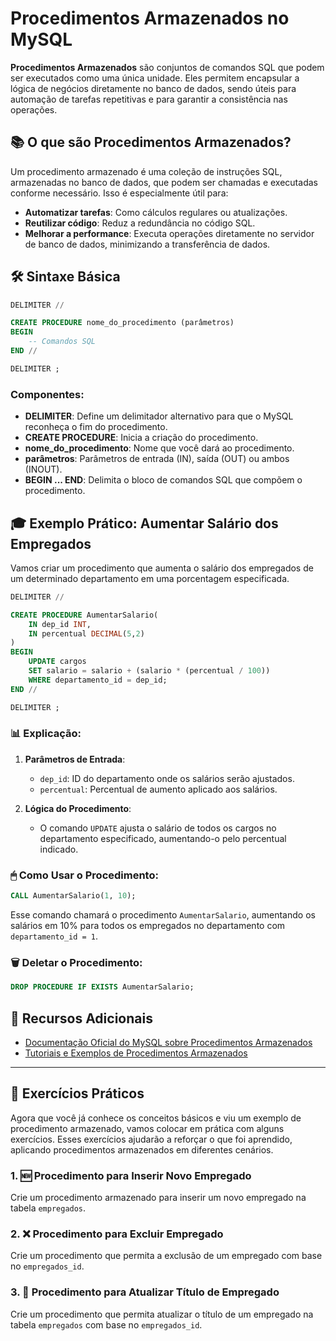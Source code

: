 # Procedimentos Armazenados no MySQL

**Procedimentos Armazenados** são conjuntos de comandos SQL que podem ser executados como uma única unidade. Eles permitem encapsular a lógica de negócios diretamente no banco de dados, sendo úteis para automação de tarefas repetitivas e para garantir a consistência nas operações.

## 📚 O que são Procedimentos Armazenados?

Um procedimento armazenado é uma coleção de instruções SQL, armazenadas no banco de dados, que podem ser chamadas e executadas conforme necessário. Isso é especialmente útil para:

- **Automatizar tarefas**: Como cálculos regulares ou atualizações.
- **Reutilizar código**: Reduz a redundância no código SQL.
- **Melhorar a performance**: Executa operações diretamente no servidor de banco de dados, minimizando a transferência de dados.

## 🛠 Sintaxe Básica

```sql
DELIMITER //

CREATE PROCEDURE nome_do_procedimento (parâmetros)
BEGIN
    -- Comandos SQL
END //

DELIMITER ;
```

### Componentes:

- **DELIMITER**: Define um delimitador alternativo para que o MySQL reconheça o fim do procedimento.
- **CREATE PROCEDURE**: Inicia a criação do procedimento.
- **nome_do_procedimento**: Nome que você dará ao procedimento.
- **parâmetros**: Parâmetros de entrada (IN), saída (OUT) ou ambos (INOUT).
- **BEGIN ... END**: Delimita o bloco de comandos SQL que compõem o procedimento.

## 🎓 Exemplo Prático: Aumentar Salário dos Empregados

Vamos criar um procedimento que aumenta o salário dos empregados de um determinado departamento em uma porcentagem especificada.

```sql
DELIMITER //

CREATE PROCEDURE AumentarSalario(
    IN dep_id INT,
    IN percentual DECIMAL(5,2)
)
BEGIN
    UPDATE cargos 
    SET salario = salario + (salario * (percentual / 100))
    WHERE departamento_id = dep_id;
END //

DELIMITER ;
```

### 📊 Explicação:

1. **Parâmetros de Entrada**:
   - `dep_id`: ID do departamento onde os salários serão ajustados.
   - `percentual`: Percentual de aumento aplicado aos salários.

2. **Lógica do Procedimento**:
   - O comando `UPDATE` ajusta o salário de todos os cargos no departamento especificado, aumentando-o pelo percentual indicado.

### 🖱 Como Usar o Procedimento:

```sql
CALL AumentarSalario(1, 10);
```

Esse comando chamará o procedimento `AumentarSalario`, aumentando os salários em 10% para todos os empregados no departamento com `departamento_id = 1`.

### 🗑 Deletar o Procedimento:

```sql
DROP PROCEDURE IF EXISTS AumentarSalario;
```

## 📂 Recursos Adicionais

- [Documentação Oficial do MySQL sobre Procedimentos Armazenados](https://dev.mysql.com/doc/refman/8.0/en/create-procedure.html)
- [Tutoriais e Exemplos de Procedimentos Armazenados](https://www.w3schools.com/sql/sql_stored_procedures.asp)

---

## 📝 Exercícios Práticos

Agora que você já conhece os conceitos básicos e viu um exemplo de procedimento armazenado, vamos colocar em prática com alguns exercícios. Esses exercícios ajudarão a reforçar o que foi aprendido, aplicando procedimentos armazenados em diferentes cenários.

### 1. **🆕 Procedimento para Inserir Novo Empregado**

Crie um procedimento armazenado para inserir um novo empregado na tabela `empregados`. 


### 2. **❌ Procedimento para Excluir Empregado**

Crie um procedimento que permita a exclusão de um empregado com base no `empregados_id`. 


### 3. **🔄 Procedimento para Atualizar Título de Empregado**

Crie um procedimento que permita atualizar o título de um empregado na tabela `empregados` com base no `empregados_id`.
